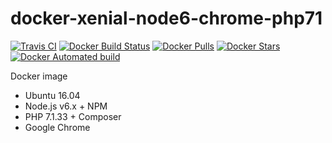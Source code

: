 # docker-xenial-node6-chrome-php71

[![Travis CI](https://api.travis-ci.org/vintagesucks/docker-xenial-node6-chrome-php71.svg?branch=master)](https://travis-ci.org/vintagesucks/docker-xenial-node6-chrome-php71) [![Docker Build Status](https://img.shields.io/docker/build/vintagesucks/docker-xenial-node6-chrome-php71.svg)](https://hub.docker.com/r/vintagesucks/docker-xenial-node6-chrome-php71/) [![Docker Pulls](https://img.shields.io/docker/pulls/vintagesucks/docker-xenial-node6-chrome-php71.svg)](https://hub.docker.com/r/vintagesucks/docker-xenial-node6-chrome-php71/) [![Docker Stars](https://img.shields.io/docker/stars/vintagesucks/docker-xenial-node6-chrome-php71.svg)](https://hub.docker.com/r/vintagesucks/docker-xenial-node6-chrome-php71/) [![Docker Automated build](https://img.shields.io/docker/automated/vintagesucks/docker-xenial-node6-chrome-php71.svg)](https://hub.docker.com/r/vintagesucks/docker-xenial-node6-chrome-php71/)

Docker image
* Ubuntu 16.04
* Node.js v6.x + NPM
* PHP 7.1.33 + Composer
* Google Chrome
